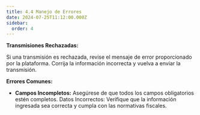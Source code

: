 ```yaml
---
title: 4.4 Manejo de Errores
date: 2024-07-25T11:12:00.000Z
sidebar:
  order: 4
---
```

**Transmisiones Rechazadas:**

Si una transmisión es rechazada, revise el mensaje de error proporcionado por la plataforma.
Corrija la información incorrecta y vuelva a enviar la transmisión.


**Errores Comunes:**

 - **Campos Incompletos:** Asegúrese de que todos los campos obligatorios estén completos.
Datos Incorrectos: Verifique que la información ingresada sea correcta y cumpla con las normativas fiscales.

